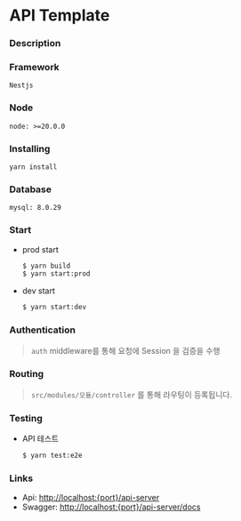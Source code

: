 # API Template

### Description

### Framework

```
Nestjs
```

### Node

```
node: >=20.0.0
```

### Installing

```
yarn install
```

### Database

```
mysql: 8.0.29
```

### Start

- prod start
    ```bash
    $ yarn build
    $ yarn start:prod
    ```
- dev start
    ```bash
    $ yarn start:dev
    ```

### Authentication

> `auth` middleware를 통해 요청에 Session 을 검증을 수행

### Routing

> `src/modules/모듈/controller` 를 통해 라우팅이 등록됩니다.

### Testing

- API 테스트
    ```bash
    $ yarn test:e2e
    ```

### Links

- Api: <http://localhost:{port}/api-server>
- Swagger: <http://localhost:{port}/api-server/docs>
